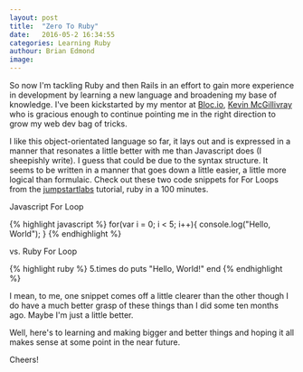 ```yaml
---
layout: post
title:  "Zero To Ruby"
date:   2016-05-2 16:34:55
categories: Learning Ruby
authour: Brian Edmond
image: 
---
```


So now I'm tackling Ruby and then Rails in an effort to gain more experience in development by learning a new language and broadening my base of knowledge. I've been kickstarted by my mentor at [Bloc.io][Bloc], [Kevin McGillivray][KevinMcGillivray] who is gracious enough to continue pointing me in the right direction to grow my web dev bag of tricks.

I like this object-orientated language so far, it lays out and is expressed in a manner that resonates a little better with me than Javascript does (I sheepishly write). I guess that could be due to the syntax structure. It seems to be written in a manner that goes down a little easier, a little more logical than formulaic. Check out these two code snippets for For Loops from the [jumpstartlabs][jumpstartlabs] tutorial, ruby in a 100 minutes.

Javascript For Loop

{% highlight javascript %}
for(var i = 0; i < 5; i++){
  console.log("Hello, World");
}
{% endhighlight %}

vs. Ruby For Loop

{% highlight ruby %}
5.times do
  puts "Hello, World!"
end
{% endhighlight %}

I mean, to me, one snippet comes off a little clearer than the other though I do have a much better grasp of these things than I did some ten months ago. Maybe I'm just a little better.

Well, here's to learning and making bigger and better things and hoping it all makes sense at some point in the near future.

Cheers!

[KevinMcGillivray]: http://kevinmcgillivray.net
[Bloc]: https://www.bloc.io
[jumpstartlabs]: http://tutorials.jumpstartlab.com/projects/ruby_in_100_minutes.html

